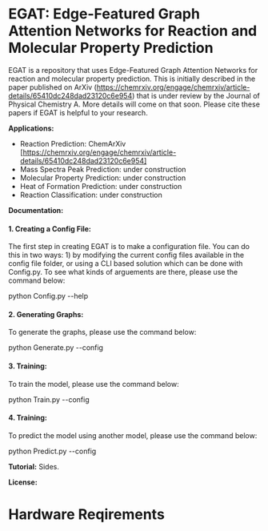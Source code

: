 # EGAT: Edge-Featured Graph Attention Networks for Reaction and Molecular Property Prediction

EGAT is a repository that uses Edge-Featured Graph Attention Networks for reaction and molecular property prediction. This is initially described in the paper published on ArXiv (https://chemrxiv.org/engage/chemrxiv/article-details/65410dc248dad23120c6e954) that is under review by the Journal of Physical Chemistry A. More details will come on that soon. Please cite these papers if EGAT is helpful to your research.

**Applications:**
 - Reaction Prediction: ChemArXiv [https://chemrxiv.org/engage/chemrxiv/article-details/65410dc248dad23120c6e954]
 - Mass Spectra Peak Prediction: under construction
 - Molecular Property Prediction: under construction
 - Heat of Formation Prediction: under construction
 - Reaction Classification: under construction

**Documentation:** 

#### 1. Creating a Config File:

The first step in creating EGAT is to make a configuration file. You can do this in two ways: 1) by modifying the current config files available in the config file folder, or using a CLI based solution which can be done with Config.py. To see what kinds of arguements are there, please use the command below:

python Config.py --help

#### 2. Generating Graphs:

To generate the graphs, please use the command below:

python Generate.py --config 

#### 3. Training:

To train the model, please use the command below:

python Train.py --config 

#### 4. Training:

To predict the model using another model, please use the command below:

python Predict.py --config 

**Tutorial:** Sides. 

**License:** 

# Hardware Reqirements 












